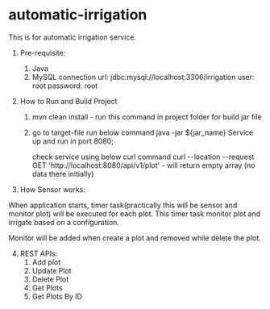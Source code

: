 # automatic-irrigation
This is for automatic irrigation service.
1. Pre-requisite:

   1. Java
   2. MySQL
 connection url: jdbc:mysql://localhost:3306/irrigation
 user: root
 password: root
 
 2. How to Run and Build Project
     1. mvn clean install - run this command in project folder for build jar file
     2. go to target-file run below command
         java -jar ${jar_name}
         Service up and run in port 8080;
  
         check service using below curl command
         curl --location --request GET 'http://localhost:8080/api/v1/plot' - will return empty array (no data there initially)
  
 3. How Sensor works:
 
   When application starts, timer task(practically this will be sensor and monitor plot) will be executed for each plot.
   This timer task monitor plot and irrigate based on a configuration. 
   
   Monitor will be added when create a plot and removed while delete the plot.
 
 4. REST APIs:
      1. Add plot
      2. Update Plot
      3. Delete Plot
      4. Get Plots
      5. Get Plots By ID
   
   
   
